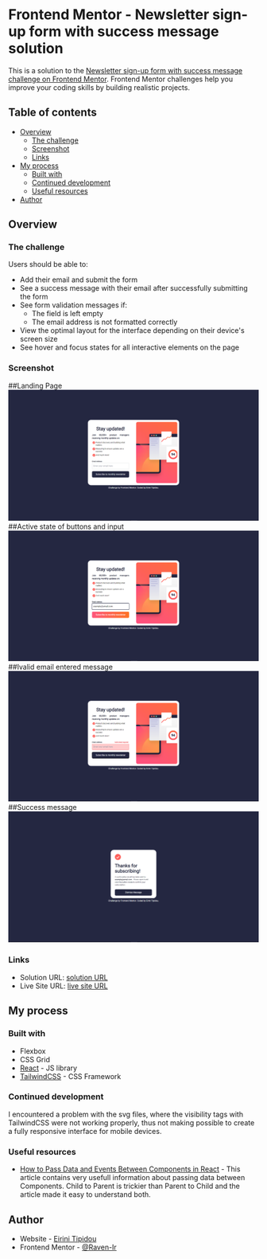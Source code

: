 # Frontend Mentor - Newsletter sign-up form with success message solution

This is a solution to the [Newsletter sign-up form with success message challenge on Frontend Mentor](https://www.frontendmentor.io/challenges/newsletter-signup-form-with-success-message-3FC1AZbNrv). Frontend Mentor challenges help you improve your coding skills by building realistic projects. 

## Table of contents

- [Overview](#overview)
  - [The challenge](#the-challenge)
  - [Screenshot](#screenshot)
  - [Links](#links)
- [My process](#my-process)
  - [Built with](#built-with)
  - [Continued development](#continued-development)
  - [Useful resources](#useful-resources)
- [Author](#author)

## Overview

### The challenge

Users should be able to:

- Add their email and submit the form
- See a success message with their email after successfully submitting the form
- See form validation messages if:
  - The field is left empty
  - The email address is not formatted correctly
- View the optimal layout for the interface depending on their device's screen size
- See hover and focus states for all interactive elements on the page

### Screenshot

##Landing Page
![Landing Page](image-2.png)
##Active state of buttons and input
![Active state of buttons and input](image-1.png)
##Ivalid email entered message
![Ivalid email entered message](image.png)
##Success message
![Success message](image-3.png)

### Links

- Solution URL: [solution URL](https://your-solution-url.com)
- Live Site URL: [live site URL](https://your-live-site-url.com)

## My process

### Built with

- Flexbox
- CSS Grid
- [React](https://react.dev/) - JS library
- [TailwindCSS](https://tailwindcss.com/) - CSS Framework

### Continued development

I encountered a problem with the svg files, where the visibility tags with TailwindCSS were not working properly, thus not making possible to create a fully responsive interface for mobile devices.

### Useful resources

- [How to Pass Data and Events Between Components in React](https://www.freecodecamp.org/news/pass-data-between-components-in-react/) - This article contains very usefull information about passing data between Components. Child to Parent is trickier than Parent to Child and the article made it easy to understand both.

## Author

- Website - [Eirini Tipidou](https://www.your-site.com)
- Frontend Mentor - [@Raven-Ir](https://www.frontendmentor.io/profile/Raven-Ir)
